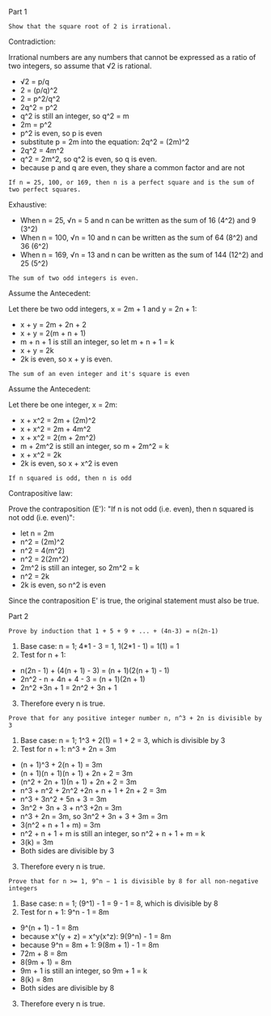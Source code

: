 Part 1

```
Show that the square root of 2 is irrational.
```

Contradiction:

Irrational numbers are any numbers that cannot be expressed as a ratio of two integers, so assume that √2 is rational.

- √2 = p/q
- 2 = (p/q)^2
- 2 = p^2/q^2
- 2q^2 = p^2
- q^2 is still an integer, so q^2 = m
- 2m = p^2
- p^2 is even, so p is even
- substitute p = 2m into the equation: 2q^2 = (2m)^2
- 2q^2 = 4m^2
- q^2 = 2m^2, so q^2 is even, so q is even.
- because p and q are even, they share a common factor and are not 

```
If n = 25, 100, or 169, then n is a perfect square and is the sum of two perfect squares.
```
 
Exhaustive:

- When n = 25, √n = 5 and n can be written as the sum of 16 (4^2) and 9 (3^2)
- When n = 100, √n = 10 and n can be written as the sum of 64 (8^2) and 36 (6^2)
- When n = 169, √n = 13 and n can be written as the sum of 144 (12^2) and 25 (5^2)

```
The sum of two odd integers is even.
```

Assume the Antecedent:

Let there be two odd integers, x = 2m + 1 and y = 2n + 1:
- x + y = 2m + 2n + 2
- x + y = 2(m + n + 1)
- m + n + 1 is still an integer, so let m + n + 1 = k
- x + y = 2k
- 2k is even, so x + y is even.

```
The sum of an even integer and it's square is even
```

Assume the Antecedent:

Let there be one integer, x = 2m:
- x + x^2 = 2m + (2m)^2
- x + x^2 = 2m + 4m^2
- x + x^2 = 2(m + 2m^2)
- m + 2m^2 is still an integer, so m + 2m^2 = k
- x + x^2 = 2k
- 2k is even, so x + x^2 is even

```
If n squared is odd, then n is odd
```

Contrapositive law:

Prove the contraposition (E'): "If n is not odd (i.e. even), then n squared is not odd (i.e. even)":
- let n = 2m
- n^2 = (2m)^2
- n^2 = 4(m^2)
- n^2 = 2(2m^2)
- 2m^2 is still an integer, so 2m^2 = k
- n^2 = 2k
- 2k is even, so n^2 is even

Since the contraposition E' is true, the original statement must also be true.

Part 2

```
Prove by induction that 1 + 5 + 9 + ... + (4n-3) = n(2n-1)
```

1) Base case: n = 1; 4\*1 - 3 = 1, 1(2\*1 - 1) = 1(1) = 1
2) Test for n + 1: 
 - n(2n - 1) + (4(n + 1) - 3) = (n + 1)(2(n + 1) - 1)
 - 2n^2 - n + 4n + 4 - 3 = (n + 1)(2n + 1)
 - 2n^2 +3n + 1 = 2n^2 + 3n + 1
3) Therefore every n is true.

```
Prove that for any positive integer number n, n^3 + 2n is divisible by 3
```

1) Base case: n = 1; 1^3 + 2(1) = 1 + 2 = 3, which is divisible by 3
2) Test for n + 1: n^3 + 2n = 3m
 - (n + 1)^3 + 2(n + 1) = 3m
 - (n + 1)(n + 1)(n + 1) + 2n + 2 = 3m
 - (n^2 + 2n + 1)(n + 1) + 2n + 2 = 3m
 - n^3 + n^2 + 2n^2 +2n + n + 1 + 2n + 2 = 3m
 - n^3 + 3n^2 + 5n + 3 = 3m
 - 3n^2 + 3n + 3 + n^3 +2n = 3m
 - n^3 + 2n = 3m, so 3n^2 + 3n + 3 + 3m = 3m
 - 3(n^2 + n + 1 + m) = 3m
 - n^2 + n + 1 + m is still an integer, so n^2 + n + 1 + m = k
 - 3(k) = 3m
 - Both sides are divisible by 3
3) Therefore every n is true.

```
Prove that for n >= 1, 9^n − 1 is divisible by 8 for all non-negative integers
```

1) Base case: n = 1; (9^1) - 1 = 9 - 1 = 8, which is divisible by 8
2) Test for n + 1: 9^n - 1 = 8m
 - 9^(n + 1) - 1 = 8m
 - because x^(y + z) = x^y(x^z): 9(9^n) - 1 = 8m
 - because 9^n = 8m + 1: 9(8m + 1) - 1 = 8m
 - 72m + 8 = 8m
 - 8(9m + 1) = 8m
 - 9m + 1 is still an integer, so 9m + 1 = k
 - 8(k) = 8m
 - Both sides are divisible by 8
3) Therefore every n is true.
